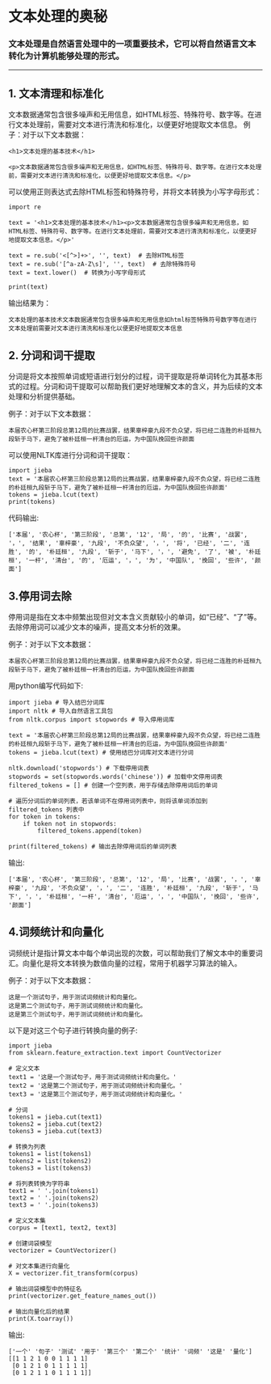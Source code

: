 # 文本处理的奥秘

### 文本处理是自然语言处理中的一项重要技术，它可以将自然语言文本转化为计算机能够处理的形式。

***

## 1. 文本清理和标准化
文本数据通常包含很多噪声和无用信息，如HTML标签、特殊符号、数字等。在进行文本处理前，需要对文本进行清洗和标准化，以便更好地提取文本信息。
例子：对于以下文本数据：
```
<h1>文本处理的基本技术</h1>

<p>文本数据通常包含很多噪声和无用信息，如HTML标签、特殊符号、数字等。在进行文本处理前，需要对文本进行清洗和标准化，以便更好地提取文本信息。</p>
```
可以使用正则表达式去除HTML标签和特殊符号，并将文本转换为小写字母形式：
```
import re

text = '<h1>文本处理的基本技术</h1><p>文本数据通常包含很多噪声和无用信息，如HTML标签、特殊符号、数字等。在进行文本处理前，需要对文本进行清洗和标准化，以便更好地提取文本信息。</p>'

text = re.sub('<[^>]+>', '', text)  # 去除HTML标签
text = re.sub('[^a-zA-Z\s]', '', text)  # 去除特殊符号
text = text.lower()  # 转换为小写字母形式

print(text)
```
输出结果为：
```
文本处理的基本技术文本数据通常包含很多噪声和无用信息如html标签特殊符号数字等在进行文本处理前需要对文本进行清洗和标准化以便更好地提取文本信息
```

## 2. 分词和词干提取
分词是将文本按照单词或短语进行划分的过程，词干提取是将单词转化为其基本形式的过程。分词和词干提取可以帮助我们更好地理解文本的含义，并为后续的文本处理和分析提供基础。

例子：对于以下文本数据：
```
本届农心杯第三阶段总第12局的比赛战罢，结果辜梓豪九段不负众望，将已经二连胜的朴廷桓九段斩于马下，避免了被朴廷桓一杆清台的厄运，为中国队挽回些许颜面
```
可以使用NLTK库进行分词和词干提取：
```
import jieba
text = '本届农心杯第三阶段总第12局的比赛战罢，结果辜梓豪九段不负众望，将已经二连胜的朴廷桓九段斩于马下，避免了被朴廷桓一杆清台的厄运，为中国队挽回些许颜面'
tokens = jieba.lcut(text)
print(tokens)
```
代码输出:
```
['本届', '农心杯', '第三阶段', '总第', '12', '局', '的', '比赛', '战罢', '，', '结果', '辜梓豪', '九段', '不负众望', '，', '将', '已经', '二', '连胜', '的', '朴廷桓', '九段', '斩于', '马下', '，', '避免', '了', '被', '朴廷桓', '一杆', '清台', '的', '厄运', '，', '为', '中国队', '挽回', '些许', '颜面']
```

## 3.停用词去除
停用词是指在文本中频繁出现但对文本含义贡献较小的单词，如“已经”、“了”等。去除停用词可以减少文本的噪声，提高文本分析的效果。

例子：对于以下文本数据：
```
本届农心杯第三阶段总第12局的比赛战罢，结果辜梓豪九段不负众望，将已经二连胜的朴廷桓九段斩于马下，避免了被朴廷桓一杆清台的厄运，为中国队挽回些许颜面
```
用python编写代码如下:
```
import jieba # 导入结巴分词库
import nltk # 导入自然语言工具包
from nltk.corpus import stopwords # 导入停用词库

text = '本届农心杯第三阶段总第12局的比赛战罢，结果辜梓豪九段不负众望，将已经二连胜的朴廷桓九段斩于马下，避免了被朴廷桓一杆清台的厄运，为中国队挽回些许颜面'
tokens = jieba.lcut(text) # 使用结巴分词库对文本进行分词

nltk.download('stopwords') # 下载停用词表
stopwords = set(stopwords.words('chinese')) # 加载中文停用词表
filtered_tokens = [] # 创建一个空列表，用于存储去除停用词后的单词

# 遍历分词后的单词列表，若该单词不在停用词列表中，则将该单词添加到 filtered_tokens 列表中
for token in tokens:
    if token not in stopwords:
        filtered_tokens.append(token)

print(filtered_tokens) # 输出去除停用词后的单词列表

```
输出:
```
['本届', '农心杯', '第三阶段', '总第', '12', '局', '比赛', '战罢', '，', '辜梓豪', '九段', '不负众望', '，', '二', '连胜', '朴廷桓', '九段', '斩于', '马下', '，', '朴廷桓', '一杆', '清台', '厄运', '，', '中国队', '挽回', '些许', '颜面']
```

## 4.词频统计和向量化
词频统计是指计算文本中每个单词出现的次数，可以帮助我们了解文本中的重要词汇。向量化是将文本转换为数值向量的过程，常用于机器学习算法的输入。

例子：对于以下文本数据：
```
这是一个测试句子，用于测试词频统计和向量化。
这是第二个测试句子，用于测试词频统计和向量化。
这是第三个测试句子，用于测试词频统计和向量化。
```
以下是对这三个句子进行转换向量的例子:
```
import jieba
from sklearn.feature_extraction.text import CountVectorizer

# 定义文本
text1 = '这是一个测试句子，用于测试词频统计和向量化。'
text2 = '这是第二个测试句子，用于测试词频统计和向量化。'
text3 = '这是第三个测试句子，用于测试词频统计和向量化。'

# 分词
tokens1 = jieba.cut(text1)
tokens2 = jieba.cut(text2)
tokens3 = jieba.cut(text3)

# 转换为列表
tokens1 = list(tokens1)
tokens2 = list(tokens2)
tokens3 = list(tokens3)

# 将列表转换为字符串
text1 = ' '.join(tokens1)
text2 = ' '.join(tokens2)
text3 = ' '.join(tokens3)

# 定义文本集
corpus = [text1, text2, text3]

# 创建词袋模型
vectorizer = CountVectorizer()

# 对文本集进行向量化
X = vectorizer.fit_transform(corpus)

# 输出词袋模型中的特征名
print(vectorizer.get_feature_names_out())

# 输出向量化后的结果
print(X.toarray())
```

输出:
```
['一个' '句子' '测试' '用于' '第三个' '第二个' '统计' '词频' '这是' '量化']
[[1 1 2 1 0 0 1 1 1 1]
 [0 1 2 1 0 1 1 1 1 1]
 [0 1 2 1 1 0 1 1 1 1]]
```